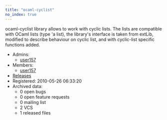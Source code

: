 ```yaml
---
title: "ocaml-cyclist"
no_index: true
---
```


ocaml-cyclist library allows to work with cyclic lists. The lists are compatible with OCaml lists (type 'a list), the library's interface is taken from extLib, modified to describe behaviour on cyclic list, and with cyclic-list specific functions added.


* Admins:
  * [user157](/users/user157)
* Members:
  * [user157](/users/user157)
* [Releases](https://download.ocamlcore.org/ocaml-cyclist)
* Registered: 2010-05-26 06:33:20
* Archived data:
  * 0 open bugs
  * 0 open feature requests
  * 0 mailing list
  * 2 VCS
  * 1 released files
